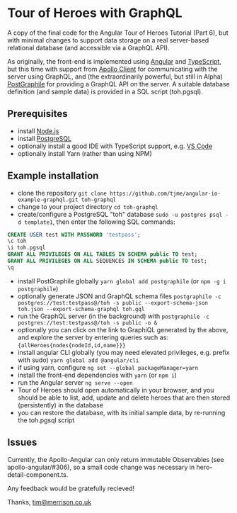 # Tour of Heroes with GraphQL

A copy of the final code for the Angular Tour of Heroes Tutorial (Part 6), but with minimal changes to support data storage on a real server-based relational database (and accessible via a GraphQL API).

As originally, the front-end is implemented using [Angular](https://angular.io/tutorial/) and [TypeScript](https://www.typescriptlang.org/), but this time with support from [Apollo Client](https://www.apollographql.com/docs/angular/) for communicating with the server using GraphQL, and (the extraordinarily powerful, but still in Alpha) [PostGraphile](https://www.graphile.org/postgraphile/) for providing a GraphQL API on the server. A suitable database definition (and sample data) is provided in a SQL script (toh.pgsql).

## Prerequisites

- install [Node.js](https://nodejs.org/en/)
- install [PostgreSQL](https://www.postgresql.org/)
- optionally install a good IDE with TypeScript support, e.g. [VS Code](https://code.visualstudio.com/)
- optionally install Yarn (rather than using NPM)

## Example installation

- clone the repository `git clone https://github.com/tjme/angular-io-example-graphql.git toh-graphql`
- change to your project directory `cd toh-graphql`
- create/configure a PostgreSQL "toh" database `sudo -u postgres psql -d template1`, then enter the following SQL commands:

```sql
CREATE USER test WITH PASSWORD 'testpass';
\c toh
\i toh.pgsql
GRANT ALL PRIVILEGES ON ALL TABLES IN SCHEMA public TO test;
GRANT ALL PRIVILEGES ON ALL SEQUENCES IN SCHEMA public TO test;
\q
```

- install PostGraphile globally `yarn global add postgraphile` (or `npm -g i postgraphile`)
- optionally generate JSON and GraphQL schema files `postgraphile -c postgres://test:testpass@/toh -s public --export-schema-json toh.json --export-schema-graphql toh.gql`
- run the GraphQL server (in the background) with `postgraphile -c postgres://test:testpass@/toh -s public -o &`
- optionally you can click on the link to GraphiQL generated by the above, and explore the server by entering queries such as: `{allHeroes{nodes{nodeId,id,name}}}`
- install angular CLI globally (you may need elevated privileges, e.g. prefix with sudo) `yarn global add @angular/cli`
- if using yarn, configure `ng set --global packageManager=yarn`
- install the front-end dependencies with `yarn` (or `npm i`)
- run the Angular server `ng serve --open`
- Tour of Heroes should open automatically in your browser, and you should be able to list, add, update and delete heroes that are then stored (persistently) in the database
- you can restore the database, with its initial sample data, by re-running the toh.pgsql script

## Issues

Currently, the Apollo-Angular can only return immutable Observables (see apollo-angular/#306), so a small code change was necessary in hero-detail-component.ts.

Any feedback would be gratefully recieved!

Thanks,
tim@merrison.co.uk
